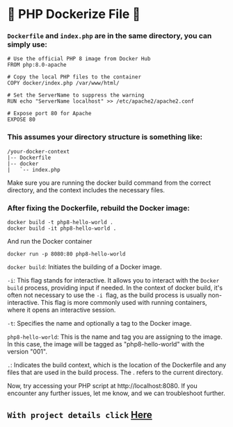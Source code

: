 # 🚀 PHP Dockerize File 🚀

### `Dockerfile` and `index.php` are in the same directory, you can simply use:
```
# Use the official PHP 8 image from Docker Hub
FROM php:8.0-apache

# Copy the local PHP files to the container
COPY docker/index.php /var/www/html/

# Set the ServerName to suppress the warning
RUN echo "ServerName localhost" >> /etc/apache2/apache2.conf

# Expose port 80 for Apache
EXPOSE 80

```

### This assumes your directory structure is something like:

```
/your-docker-context
|-- Dockerfile
|-- docker
|   `-- index.php

```
Make sure you are running the docker build command from the correct directory, and the context includes the necessary files.

### After fixing the Dockerfile, rebuild the Docker image:
```
docker build -t php8-hello-world .
docker build -it php8-hello-world .
```
And run the Docker container
```
docker run -p 8080:80 php8-hello-world

```
`docker build`: Initiates the building of a Docker image.

`-i`: This flag stands for interactive. It allows you to interact with the `Docker build` process, providing input if needed. In the context of docker build, it's often not necessary to use the `-i `flag, as the build process is usually non-interactive. This flag is more commonly used with running containers, where it opens an interactive session.

`-t`: Specifies the name and optionally a tag to the Docker image.

<!-- `ashadozzaman/nodejs:001`: This is the name and tag you are assigning to the image. In this case, the image will be tagged as "ashadozzaman/nodejs" with the version "001". -->

`php8-hello-world`: This is the name and tag you are assigning to the image. In this case, the image will be tagged as "php8-hello-world" with the version "001".

`.`: Indicates the build context, which is the location of the Dockerfile and any files that are used in the build process. The . refers to the current directory.

Now, try accessing your PHP script at http://localhost:8080. If you encounter any further issues, let me know, and we can troubleshoot further.

## `With project details click` [Here](https://github.com/Ashadozzaman/docker-images/tree/main/php)